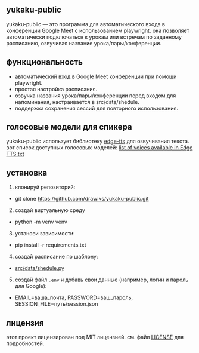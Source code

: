 ## yukaku-public

yukaku-public — это программа для автоматического входа в конференции Google Meet с использованием playwright. она позволяет автоматически подключаться к урокам или встречам по заданному расписанию, озвучивая название урока/пары/конференции.

## функциональность

- автоматический вход в Google Meet конференции при помощи playwright.
- простая настройка расписания.
- озвучка названия урока/пары/конференции перед входом для напоминания, настраивается в src/data/shedule.
- поддержка сохранения сессий для повторного использования.

## голосовые модели для спикера

yukaku-public использует библиотеку [edge-tts](https://github.com/rany2/edge-tts) для озвучивания текста. вот список доступных голосовых моделей:
[list of voices available in Edge TTS.txt](https://gist.github.com/BettyJJ/17cbaa1de96235a7f5773b8690a20462)

## установка

1. клонируй репозиторий:
- git clone https://github.com/drawiks/yukaku-public.git

2. создай виртуальную среду
- python -m venv venv

3. установи зависимости:
- pip install -r requirements.txt

4. создай расписание по шаблону:
- [src/data/shedule.py](src/data/shedule.py)

5. создай файл `.env` и добавь свои данные (например, логин и пароль для Google):
- EMAIL=ваша_почта, PASSWORD=ваш_пароль, SESSION_FILE=путь/session.json

## лицензия

этот проект лицензирован под MIT лицензией. см. файл [LICENSE](LICENSE) для подробностей.
